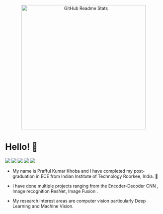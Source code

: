 
<p align="center">
 <img width="400px" src="https://codersera.com/blog/wp-content/uploads/2019/07/BLOG-23-L-3.jpg" align="center" alt="GitHub Readme Stats" />
  

# Hello! 👋

 


![](https://img.shields.io/badge/OS-Linux-informational?style=flat&logo=linux&logoColor=white&color=2bbc8a)
![](https://img.shields.io/badge/OS-Windows-informational?style=flat&logo=window&logoColor=white&color=2bbc8a)
![](https://img.shields.io/badge/Code-Python-informational?style=flat&logo=python&logoColor=white&color=2bbc8a)
![](https://img.shields.io/badge/Code-C++-informational?style=flat&logo=c&logoColor=white&color=2bbc8a)
![](https://img.shields.io/badge/Tools-Matlab-informational?style=flat&logo=Matlab&logoColor=white&color=2bbc8a)


* My name is Prafful Kumar Khoba and I have completed my post-graduation in ECE from Indian Institute of Technology Roorkee, India. :satellite:

* I have done multiple projects ranging from the Encoder-Decoder CNN , Image recognition ResNet, Image Fusion .

* My research interest areas are computer vision particularly Deep Learning and Machine Vision.



<!--
**prafful-kumar/prafful-kumar** is a ✨ _special_ ✨ repository because its `README.md` (this file) appears on your GitHub profile.

Here are some ideas to get you started:

- 🔭 I’m currently working on ...
- 🌱 I’m currently learning ...
- 👯 I’m looking to collaborate on ...
- 🤔 I’m looking for help with ...
- 💬 Ask me about ...
- 📫 How to reach me: ...
- 😄 Pronouns: ...
- ⚡ Fun fact: ...
-->
